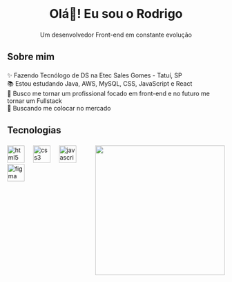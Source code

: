 <br clear="both">

<h1 align="center">Olá👋! Eu sou o Rodrigo</h1>

###

<p align="center">Um desenvolvedor Front-end em constante evolução</p>

###

<h2 align="left">Sobre mim</h2>

###

<p align="left">✨ Fazendo Tecnólogo de DS na Etec Sales Gomes - Tatuí, SP<br>📚 Estou estudando Java, AWS, MySQL, CSS, JavaScript e React<br>🎯 Busco me tornar um profissional focado em front-end e no futuro me tornar um Fullstack<br>💼 Buscando me colocar no mercado</p>

###

<h2 align="left">Tecnologias</h2>

###

<img align="right" height="300" src="https://c.tenor.com/XPRG-4ujVMIAAAAd/tenor.gif"  />

###

<div align="left">
  <img src="https://cdn.jsdelivr.net/gh/devicons/devicon/icons/html5/html5-plain.svg" height="40" alt="html5 logo"  />
  <img width="12" />
  <img src="https://cdn.jsdelivr.net/gh/devicons/devicon/icons/css3/css3-plain.svg" height="40" alt="css3 logo"  />
  <img width="12" />
  <img src="https://cdn.jsdelivr.net/gh/devicons/devicon/icons/javascript/javascript-plain.svg" height="40" alt="javascript logo"  />
  <img width="12" />
  <img src="https://cdn.jsdelivr.net/gh/devicons/devicon/icons/figma/figma-original.svg" height="40" alt="figma logo"  />
</div>

###
